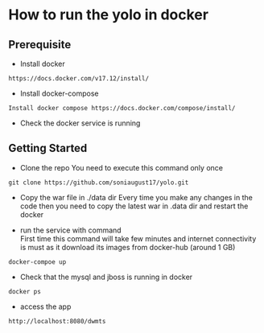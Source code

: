# How to run the yolo in docker

## Prerequisite 

* Install docker 
```
https://docs.docker.com/v17.12/install/  
```
* Install docker-compose
```
Install docker compose https://docs.docker.com/compose/install/
```

* Check the docker service is running

## Getting Started

* Clone the repo 
You need to execute this command only once
```
git clone https://github.com/soniaugust17/yolo.git
```

* Copy the war file in ./data dir  Every time you make any changes in the code then you need to copy the latest war in .data dir and restart the docker

* run the service with command  
First time this command will take few minutes and internet connectivity is must as it download its images from docker-hub (around 1 GB)
```
docker-compoe up
```

* Check that the mysql and jboss is running in docker 

```
docker ps 
```
* access the app 
```
http://localhost:8080/dwmts
```


